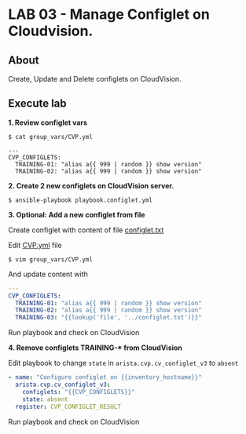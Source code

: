 # LAB 03 - Manage Configlet on Cloudvision.

## About

Create, Update and Delete configlets on CloudVision.

## Execute lab

__1. Review configlet vars__

```shell
$ cat group_vars/CVP.yml

---
CVP_CONFIGLETS:
  TRAINING-01: "alias a{{ 999 | random }} show version"
  TRAINING-02: "alias a{{ 999 | random }} show version"
```

__2. Create 2 new configlets on CloudVision server.__

```shell
$ ansible-playbook playbook.configlet.yml
```

__3. Optional: Add a new configlet from file__

Create configlet with content of file [configlet.txt](configlet.txt)

Edit [CVP.yml](group_vars/CVP.yml) file

```
$ vim group_vars/CVP.yml
```

And update content with

```yaml
---
CVP_CONFIGLETS:
  TRAINING-01: "alias a{{ 999 | random }} show version"
  TRAINING-02: "alias a{{ 999 | random }} show version"
  TRAINING-03: "{{lookup('file', '../configlet.txt')}}"
```

Run playbook and check on CloudVision

__4. Remove configlets TRAINING-* from CloudVision__

Edit playbook to change `state` in `arista.cvp.cv_configlet_v3` to `absent`

```yaml
- name: "Configure configlet on {{inventory_hostname}}"
  arista.cvp.cv_configlet_v3:
    configlets: "{{CVP_CONFIGLETS}}"
    state: absent
  register: CVP_CONFIGLET_RESULT
```

Run playbook and check on CloudVision
